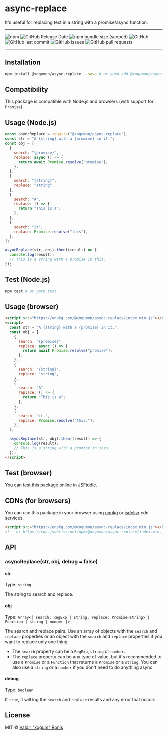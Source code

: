 # async-replace

It's useful for replacing text in a string with a promise/async function.

---

![npm](https://img.shields.io/npm/v/@xogumon/async-replace) ![GitHub Release Date](https://img.shields.io/github/release-date/xogumon/async-replace) ![npm bundle size (scoped)](https://img.shields.io/bundlephobia/min/@xogumon/async-replace?color=blueviolet) ![GitHub](https://img.shields.io/github/license/xogumon/async-replace?color=violet) ![GitHub last commit](https://img.shields.io/github/last-commit/xogumon/async-replace?color=orange) ![GitHub issues](https://img.shields.io/github/issues/xogumon/async-replace?color=red) ![GitHub pull requests](https://img.shields.io/github/issues-pr/xogumon/async-replace?color=green)

---

## Installation

```bash
npm install @xogumon/async-replace --save # or yarn add @xogumon/async-replace
```

## Compatibility

This package is compatible with Node.js and browsers (with support for `Promise`).

## Usage (Node.js)

```js
const asyncReplace = require("@xogumon/async-replace");
const str = "A {string} with a {promise} in it.";
const obj = [
  {
    search: "{promise}",
    replace: async () => {
      return await Promise.resolve("promise");
    },
  },
  {
    search: "{string}",
    replace: "string",
  },
  {
    search: "A",
    replace: () => {
      return "This is a";
    },
  },
  {
    search: "it",
    replace: Promise.resolve("this"),
  },
];

asyncReplace(str, obj).then((result) => {
  console.log(result);
  // This is a string with a promise in this.
});
```

## Test (Node.js)

```bash
npm test # or yarn test
```

## Usage (browser)

```html
<script src="https://unpkg.com/@xogumon/async-replace/index.min.js"></script>
<script>
  const str = "A {string} with a {promise} in it.";
  const obj = [
    {
      search: "{promise}",
      replace: async () => {
        return await Promise.resolve("promise");
      },
    },
    {
      search: "{string}",
      replace: "string",
    },
    {
      search: "A",
      replace: () => {
        return "This is a";
      },
    },
    {
      search: "it.",
      replace: Promise.resolve("this."),
    },
  ];

  asyncReplace(str, obj).then((result) => {
    console.log(result);
    // This is a string with a promise in this.
  });
</script>
```

## Test (browser)

You can test this package online in [JSFiddle](https://jsfiddle.net/xogum/sm4709hz/).

## CDNs (for browsers)

You can use this package in your browser using [unpkg](https://unpkg.com/browse/@xogumon/async-replace/) or [jsdelivr](https://www.jsdelivr.com/package/npm/@xogumon/async-replace) cdn services.

```html
<script src="https://unpkg.com/@xogumon/async-replace/index.min.js"></script>
<!-- or https://cdn.jsdelivr.net/npm/@xogumon/async-replace/index.min.js -->
```

## API

### asyncReplace(str, obj, debug = false)

#### str

Type: `string`

The string to search and replace.

#### obj

Type: `Array<{ search: RegExp | string, replace: Promise<string> | Function | string | number }>`

The search and replace pairs. Use an array of objects with the `search` and `replace` properties or an object with the `search` and `replace` properties if you want to replace only one thing.

- The `search` property can be a `RegExp`, `string` or `number`.
- The `replace` property can be any type of value, but it's recommended to use a `Promise` or a `Function` that returns a `Promise` or a `string`. You can also use a `string` or a `number` if you don't need to do anything async.

#### debug

Type: `boolean`

If `true`, it will log the `search` and `replace` results and any error that occurs.

## License

MIT © [Valdir "xogum" Ronis](https://github.com/xogumon)
